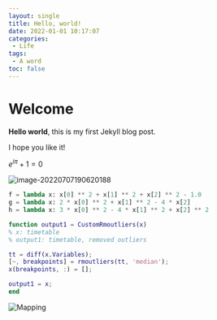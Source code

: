 ```yaml
---
layout: single
title: Hello, world!
date: 2022-01-01 10:17:07
categories: 
 - Life
tags:
 - A word
toc: false
---
```


# Welcome

**Hello world**, this is my first Jekyll blog post.

I hope you like it!



$e^{i\pi}+1=0$

![image-20220707190620188](https://blogimages-1309804558.cos.ap-nanjing.myqcloud.com/imgpersonal/image-20220707190620188.png)



```python
f = lambda x: x[0] ** 2 + x[1] ** 2 + x[2] ** 2 - 1.0
g = lambda x: 2 * x[0] ** 2 + x[1] ** 2 - 4 * x[2]
h = lambda x: 3 * x[0] ** 2 - 4 * x[1] ** 2 + x[2] ** 2
```





```matlab
function output1 = CustomRmoutliers(x)
% x: timetable
% output1: timetable, removed outliers

tt = diff(x.Variables);
[~, breakpoints] = rmoutliers(tt, 'median');
x(breakpoints, :) = [];

output1 = x;
end
```



![Mapping](https://blogimages-1309804558.cos.ap-nanjing.myqcloud.com/imgpersonal/Mapping.gif)

